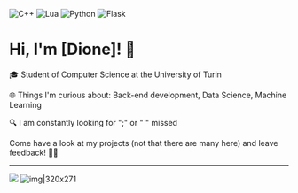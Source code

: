 ![C++](https://img.shields.io/badge/c++-%2300599C.svg?style=for-the-badge&logo=c%2B%2B&logoColor=white)
![Lua](https://img.shields.io/badge/lua-%232C2D72.svg?style=for-the-badge&logo=lua&logoColor=white)
![Python](https://img.shields.io/badge/python-3670A0?style=for-the-badge&logo=python&logoColor=ffdd54)
![Flask](https://img.shields.io/badge/flask-%23000.svg?style=for-the-badge&logo=flask&logoColor=white)

# Hi, I'm [Dione]! 👋

🎓 Student of Computer Science at the University of Turin 

🌐 Things I'm curious about: Back-end development, Data Science, Machine Learning

🔍 I am constantly looking for ";" or "  " missed

Come have a look at my projects (not that there are many here) and leave feedback! 👨‍💼

---
[![](https://visitcount.itsvg.in/api?id=mrdionesalvi&label=Profile%20Views&icon=7&pretty=false)](https://visitcount.itsvg.in)
![img|320x271]("https://wakatime.com/share/@mrdionesalvi/bc991ab9-02f8-4580-80bd-27ba0b16b62d.svg)
